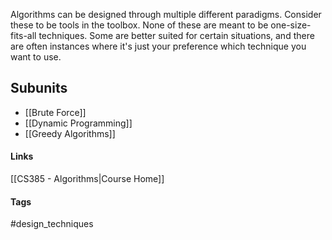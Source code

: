 Algorithms can be designed through multiple different paradigms. Consider these to be tools in the toolbox. None of these are meant to be one-size-fits-all techniques. Some are better suited for certain situations, and there are often instances where it's just your preference which technique you want to use.
## Subunits
* [[Brute Force]]
* [[Dynamic Programming]]
* [[Greedy Algorithms]]

#### Links
[[CS385 - Algorithms|Course Home]]
#### Tags
#design_techniques 